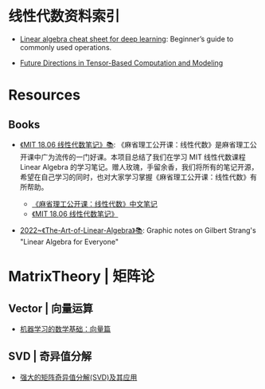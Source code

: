 # 线性代数资料索引

- [Linear algebra cheat sheet for deep learning](https://parg.co/bCB): Beginner’s guide to commonly used operations.

- [Future Directions in Tensor-Based Computation and Modeling](http://www.cs.cornell.edu/CV/TenWork/FinalReport.pdf)

# Resources

## Books

- [《MIT 18.06 线性代数笔记》📚](https://github.com/apachecn/mit-18.06-linalg-notes): 《麻省理工公开课：线性代数》是麻省理工公开课中广为流传的一门好课。本项目总结了我们在学习 MIT 线性代数课程 Linear Algebra 的学习笔记。赠人玫瑰，手留余香，我们将所有的笔记开源，希望在自己学习的同时，也对大家学习掌握《麻省理工公开课：线性代数》有所帮助。

  - [《麻省理工公开课：线性代数》中文笔记](https://github.com/MLNLP-World/MIT-Linear-Algebra-Notes)
  - [《MIT 18.06 线性代数笔记》](https://github.com/apachecn/mit-18.06-linalg-notes)

- [2022~《The-Art-of-Linear-Algebra》📚](https://github.com/kenjihiranabe/The-Art-of-Linear-Algebra): Graphic notes on Gilbert Strang's "Linear Algebra for Everyone"

# MatrixTheory | 矩阵论

## Vector | 向量运算

- [机器学习的数学基础：向量篇](http://hahack.com/math/math-vector/)

## SVD | 奇异值分解

- [强大的矩阵奇异值分解(SVD)及其应用](http://www.cnblogs.com/LeftNotEasy/archive/2011/01/19/svd-and-applications.html)
